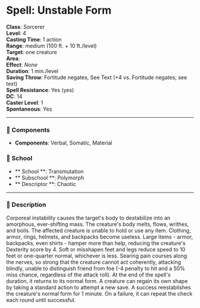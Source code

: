 
# Spell: Unstable Form
**Class**: Sorcerer  
**Level**: 4  
**Casting Time**: 1 action  
**Range**: medium (100 ft. + 10 ft./level)  
**Target**: one creature  
**Area**:   
**Effect**: _None_  
**Duration**: 1 min./level  
**Saving Throw**: Fortitude negates, See Text (+4 vs. Fortitude negates; see text)  
**Spell Resistance**: Yes (yes)  
**DC**: 14  
**Caster Level**: 1  
**Spontaneous**: Yes

---

### 🔮 Components
- **Components**: Verbal, Somatic, Material

### 🏫 School
- ** School **: Transmutation
- ** Subschool **: Polymorph
- ** Descriptor **: Chaotic
---

### 📜 Description
Corporeal instability causes the target's body to destabilize into an amorphous, ever-shifting mass. The creature's body melts, flows, writhes, and boils. The affected creature is unable to hold or use any item. Clothing, armor, rings, helmets, and backpacks become useless. Large items - armor, backpacks, even shirts - hamper more than help, reducing the creature's Dexterity score by 4. Soft or misshapen feet and legs reduce speed to 10 feet or one-quarter normal, whichever is less. Searing pain courses along the nerves, so strong that the creature cannot act coherently, attacking blindly, unable to distinguish friend from foe (-4 penalty to hit and a 50% miss chance, regardless of the attack roll). At the end of the spell's duration, it returns to its normal form. A creature can regain its own shape by taking a standard action to attempt a new save. A success reestablishes the creature's normal form for 1 minute. On a failure, it can repeat the check each round until successful.

